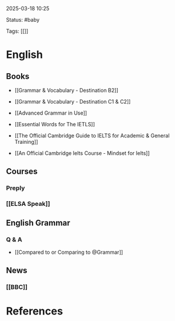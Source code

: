 2025-03-18 10:25

Status: #baby 

Tags: [[]]

# English

## Books

- [[Grammar & Vocabulary - Destination B2]]
- [[Grammar & Vocabulary - Destination C1 & C2]]
- [[Advanced Grammar in Use]]

- [[Essential Words for The IETLS]]
- [[The Official Cambridge Guide to IELTS for Academic & General Training]]
- [[An Official Cambridge Ielts Course - Mindset for Ielts]]

## Courses

### Preply

### [[ELSA Speak]]


## English Grammar

### Q & A

- [[Compared to or Comparing to @Grammar]]

## News

### [[BBC]]






# References